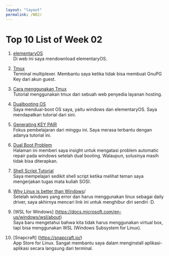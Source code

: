 ```yaml
---
layout: "layout"
permalink: /W02/
---
```


# Top 10 List of Week 02

1. [elementaryOS](https://elementary.io)<br>
Di web ini saya mendownload elementaryOS.

2. [Tmux](https://github.com/tmux/tmux/wiki)<br>
Terminal multiplexer. Membantu saya ketika tidak bisa membuat GnuPG Key dari akun guest.

3. [Cara menggunakan Tmux](https://www.hostinger.co.id/tutorial/tmux-cheat-sheet)<br>
Tutorial menggunakan tmux dari sebuah web penyedia layanan hosting.

4. [Dualbooting OS](https://www.youtube.com/watch?v=tU9whFoOEF0)<br>
Saya mendual-boot OS saya, yaitu windows dan elementaryOS. Saya mendapatkan tutorial dari sini.

5. [Generating KEY PAIR](https://osp4diss.vlsm.org/CBKadal2.html)<br>
Fokus pembelajaran dari minggu ini. Saya merasa terbantu dengan adanya tutorial ini.

6. [Dual Boot Problem](https://superuser.com/questions/1353245/windows-10-stuck-at-automatic-repair-after-dual-booting-with-ubuntu-18-04)<br>
Halaman ini memberi saya insight untuk mengatasi problem automatic repair pada windows setelah dual booting. Walaupun, solusinya masih tidak bisa diterapkan.

7. [Shell Script Tutorial](https://www.shellscript.sh/index.html)<br>
Saya mempelajari sedikit shell script ketika melihat teman saya mengerjakan tugas mata kuliah SOSI.

8. [Why Linux is better than Windows](https://itsfoss.com/linux-better-than-windows)/<br>
Setelah windows yang error dan harus menggunakan linux sebagai daily driver, saya akhirnya mencari link ini untuk menghibur diri sendiri :D.

9. [WSL for Windows] (https://docs.microsoft.com/en-us/windows/wsl/about)</br>
Saya baru mengetahui bahwa kita tidak harus menggunakan virtual box, tapi bisa menggunakan WSL (Windows Subsystem for Linux).

10. [Snapcraft] (https://snapcraft.io/)</br>
App Store for Linux. Sangat membantu saya dalam menginstall aplikasi-aplikasi secara langsung dari terminal.
